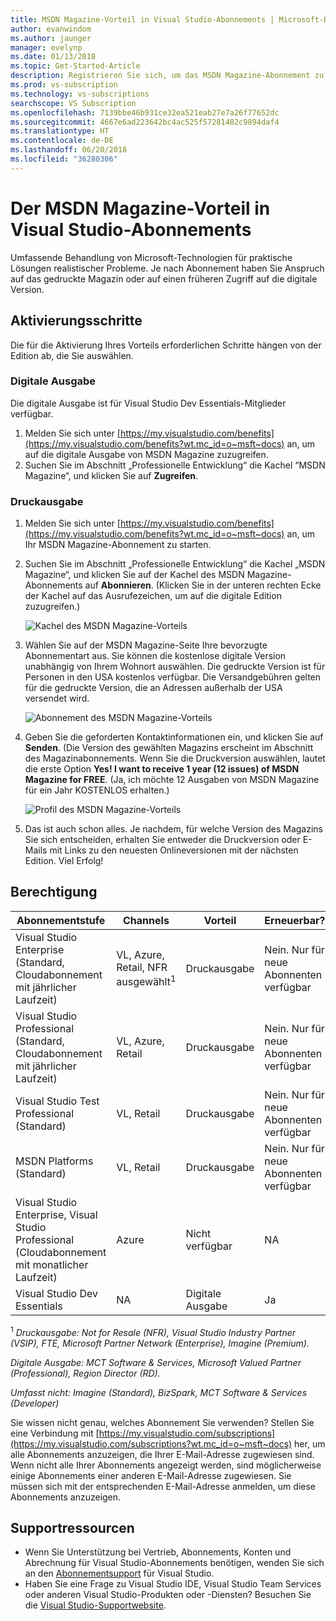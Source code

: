 ```yaml
---
title: MSDN Magazine-Vorteil in Visual Studio-Abonnements | Microsoft-Dokumentation
author: evanwindom
ms.author: jaunger
manager: evelynp
ms.date: 01/13/2018
ms.topic: Get-Started-Article
description: Registrieren Sie sich, um das MSDN Magazine-Abonnement zu erhalten, das in Ihrem Visual Studio-Abonnement enthalten ist.
ms.prod: vs-subscription
ms.technology: vs-subscriptions
searchscope: VS Subscription
ms.openlocfilehash: 7139bbe46b931ce32ea521eab27e7a26f77652dc
ms.sourcegitcommit: 4667e6ad223642bc4ac525f57281482c9894daf4
ms.translationtype: HT
ms.contentlocale: de-DE
ms.lasthandoff: 06/20/2018
ms.locfileid: "36280306"
---
```

# <a name="the-msdn-magazine-benefit-in-visual-studio-subscriptions"></a>Der MSDN Magazine-Vorteil in Visual Studio-Abonnements

Umfassende Behandlung von Microsoft-Technologien für praktische Lösungen realistischer Probleme.  Je nach Abonnement haben Sie Anspruch auf das gedruckte Magazin oder auf einen früheren Zugriff auf die digitale Version.


## <a name="activation-steps"></a>Aktivierungsschritte
Die für die Aktivierung Ihres Vorteils erforderlichen Schritte hängen von der Edition ab, die Sie auswählen.

### <a name="digital-edition"></a>Digitale Ausgabe
Die digitale Ausgabe ist für Visual Studio Dev Essentials-Mitglieder verfügbar.

1.  Melden Sie sich unter [https://my.visualstudio.com/benefits](https://my.visualstudio.com/benefits?wt.mc_id=o~msft~docs) an, um auf die digitale Ausgabe von MSDN Magazine zuzugreifen.
2.  Suchen Sie im Abschnitt „Professionelle Entwicklung“ die Kachel “MSDN Magazine“, und klicken Sie auf **Zugreifen**.

### <a name="printed-edition"></a>Druckausgabe
1.  Melden Sie sich unter [https://my.visualstudio.com/benefits](https://my.visualstudio.com/benefits?wt.mc_id=o~msft~docs) an, um Ihr MSDN Magazine-Abonnement zu starten.
2.  Suchen Sie im Abschnitt „Professionelle Entwicklung“ die Kachel „MSDN Magazine“, und klicken Sie auf der Kachel des MSDN Magazine-Abonnements auf **Abonnieren**. (Klicken Sie in der unteren rechten Ecke der Kachel auf das Ausrufezeichen, um auf die digitale Edition zuzugreifen.)

    ![Kachel des MSDN Magazine-Vorteils](_img\vs-msdn\vs-msdn-tile.png)


3.  Wählen Sie auf der MSDN Magazine-Seite Ihre bevorzugte Abonnementart aus.  Sie können die kostenlose digitale Version unabhängig von Ihrem Wohnort auswählen.  Die gedruckte Version ist für Personen in den USA kostenlos verfügbar.  Die Versandgebühren gelten für die gedruckte Version, die an Adressen außerhalb der USA versendet wird.

    ![Abonnement des MSDN Magazine-Vorteils](_img\vs-msdn\vs-msdn-subs-page-resized.png)

4.  Geben Sie die geforderten Kontaktinformationen ein, und klicken Sie auf **Senden**.  (Die Version des gewählten Magazins erscheint im Abschnitt des Magazinabonnements.  Wenn Sie die Druckversion auswählen, lautet die erste Option **Yes!  I want to receive 1 year (12 issues) of MSDN Magazine for FREE**. (Ja, ich möchte 12 Ausgaben von MSDN Magazine für ein Jahr KOSTENLOS erhalten.)

    ![Profil des MSDN Magazine-Vorteils](_img\vs-msdn\vs-msdn-profile.png)

5.  Das ist auch schon alles.  Je nachdem, für welche Version des Magazins Sie sich entscheiden, erhalten Sie entweder die Druckversion oder E-Mails mit Links zu den neuesten Onlineversionen mit der nächsten Edition.  Viel Erfolg!

## <a name="eligibility"></a>Berechtigung
| Abonnementstufe                                                 |     Channels                                            | Vorteil                                                          | Erneuerbar?    |
|--------------------------------------------------------------------|---------------------------------------------------------|------------------------------------------------------------------|---------------|
| Visual Studio Enterprise (Standard, Cloudabonnement mit jährlicher Laufzeit)   | VL, Azure, Retail, NFR ausgewählt<sup>1</sup> |Druckausgabe       |  Nein.  Nur für neue Abonnenten verfügbar          |
| Visual Studio Professional (Standard, Cloudabonnement mit jährlicher Laufzeit) | VL, Azure, Retail                                       | Druckausgabe                                                            |Nein.  Nur für neue Abonnenten verfügbar         |
| Visual Studio Test Professional (Standard)                         | VL, Retail                                              | Druckausgabe                                             |  Nein.  Nur für neue Abonnenten verfügbar         |
| MSDN Platforms (Standard)                                          | VL, Retail                                              | Druckausgabe                                              | Nein.  Nur für neue Abonnenten verfügbar         |
|Visual Studio Enterprise, Visual Studio Professional (Cloudabonnement mit monatlicher Laufzeit)   | Azure |Nicht verfügbar      |  NA         |
|Visual Studio Dev Essentials| NA |Digitale Ausgabe       |  Ja|

<sup>1</sup> *Druckausgabe: Not for Resale (NFR), Visual Studio Industry Partner (VSIP), FTE, Microsoft Partner Network (Enterprise), Imagine (Premium).*

*Digitale Ausgabe: MCT Software & Services, Microsoft Valued Partner (Professional), Region Director (RD).*

*Umfasst nicht: Imagine (Standard), BizSpark, MCT Software & Services (Developer)*


Sie wissen nicht genau, welches Abonnement Sie verwenden?  Stellen Sie eine Verbindung mit [https://my.visualstudio.com/subscriptions](https://my.visualstudio.com/subscriptions?wt.mc_id=o~msft~docs) her, um alle Abonnements anzuzeigen, die Ihrer E-Mail-Adresse zugewiesen sind. Wenn nicht alle Ihrer Abonnements angezeigt werden, sind möglicherweise einige Abonnements einer anderen E-Mail-Adresse zugewiesen.  Sie müssen sich mit der entsprechenden E-Mail-Adresse anmelden, um diese Abonnements anzuzeigen.

## <a name="support-resources"></a>Supportressourcen
-  Wenn Sie Unterstützung bei Vertrieb, Abonnements, Konten und Abrechnung für Visual Studio-Abonnements benötigen, wenden Sie sich an den [Abonnementsupport](https://visualstudio.microsoft.com/subscriptions/support/) für Visual Studio.
-  Haben Sie eine Frage zu Visual Studio IDE, Visual Studio Team Services oder anderen Visual Studio-Produkten oder -Diensten?  Besuchen Sie die [Visual Studio-Supportwebsite](https://visualstudio.microsoft.com/support/).